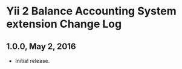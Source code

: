 Yii 2 Balance Accounting System extension Change Log
====================================================

1.0.0, May 2, 2016
------------------

- Initial release.
